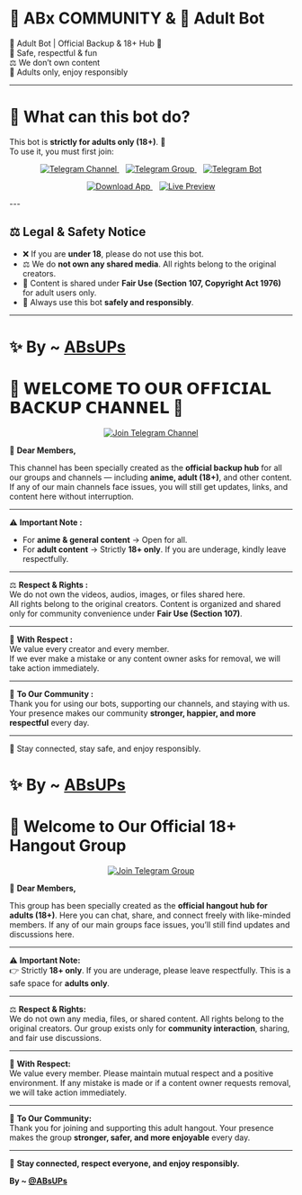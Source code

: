 # 🤖 ABx COMMUNITY & 🔞 Adult Bot  

🔞 Adult Bot | Official Backup & 18+ Hub 🚀  
💬 Safe, respectful & fun  
⚖️ We don’t own content  
💖 Adults only, enjoy responsibly  

---

# 📌 What can this bot do?  

This bot is **strictly for adults only (18+)**. 🚫  
To use it, you must first join:  

<p align="center">
  <!-- Telegram Channel -->
  <a href="https://t.me/ABsXs">
    <img src="https://img.shields.io/badge/📢%20Join%20Channel-2CA5E0?style=for-the-badge&logo=telegram&logoColor=white" alt="Telegram Channel"/>
  </a>
  &nbsp;&nbsp;
  <!-- Telegram Group -->
  <a href="https://t.me/AXsXCs">
    <img src="https://img.shields.io/badge/👥%20Join%20Group-2CA5E0?style=for-the-badge&logo=telegram&logoColor=white" alt="Telegram Group"/>
  </a>
  &nbsp;&nbsp;
  <!-- Telegram Bot -->
  <a href="https://t.me/ABsXsBot">
    <img src="https://img.shields.io/badge/🤖%20Use%20Bot-0088cc?style=for-the-badge&logo=telegram&logoColor=white" alt="Telegram Bot"/>
  </a>
</p>
<p align="center">
  <a href="https://dev-sexc.pantheonsite.io/APP">
    <img src="https://img.shields.io/badge/Download-App-blue?style=for-the-badge&logo=android" alt="Download App" />
  </a>
  &nbsp;&nbsp;
  <a href="https://dev-sexc.pantheonsite.io/APP">
    <img src="https://img.shields.io/badge/Live-Preview-brightgreen?style=for-the-badge&logo=googlechrome" alt="Live Preview" />
  </a>
</p>
---

## ⚖️ Legal & Safety Notice  

- ❌ If you are **under 18**, please do not use this bot.  
- ⚖️ We do **not own any shared media**. All rights belong to the original creators.  
- 📜 Content is shared under **Fair Use (Section 107, Copyright Act 1976)** for adult users only.  
- 💝 Always use this bot **safely and responsibly**.  

---

# ✨ By ~ [ABsUPs](https://t.me/ABsUPs)



# 📢 𝗪𝗘𝗟𝗖𝗢𝗠𝗘 𝗧𝗢 𝗢𝗨𝗥 𝗢𝗙𝗙𝗜𝗖𝗜𝗔𝗟 𝗕𝗔𝗖𝗞𝗨𝗣 𝗖𝗛𝗔𝗡𝗡𝗘𝗟 📢

<p align="center">
  <a href="https://t.me/ABsUPs">
    <img src="https://img.shields.io/badge/📢%20Join%20Channel-ABsXs-blueviolet?style=for-the-badge&logo=telegram&logoColor=white&labelColor=2CA5E0" alt="Join Telegram Channel"/>
  </a>
</p>



💖 **Dear Members,**  

This channel has been specially created as the **official backup hub** for all our groups and channels — including **anime, adult (18+)**, and other content.  
If any of our main channels face issues, you will still get updates, links, and content here without interruption.  

---

⚠️ **Important Note :**  
- For **anime & general content** → Open for all.  
- For **adult content** → Strictly **18+ only**. If you are underage, kindly leave respectfully.  

---

⚖️ **Respect & Rights :**  
We do not own the videos, audios, images, or files shared here.  
All rights belong to the original creators. Content is organized and shared only for community convenience under **Fair Use (Section 107)**.  

---

🙏 **With Respect :**  
We value every creator and every member.  
If we ever make a mistake or any content owner asks for removal, we will take action immediately.  

---

🎉 **To Our Community :**  
Thank you for using our bots, supporting our channels, and staying with us.  
Your presence makes our community **stronger, happier, and more respectful** every day.  

---

💝 Stay connected, stay safe, and enjoy responsibly.  

# ✨ By ~ [ABsUPs](https://t.me/ABsUPs)



# 📢 Welcome to Our Official 18+ Hangout Group

<p align="center">
  <a href="https://t.me/AXsXCs">
    <img src="https://img.shields.io/badge/📢%20Join%20Group-ABx-blueviolet?style=for-the-badge&logo=telegram&logoColor=white&labelColor=2CA5E0" alt="Join Telegram Group"/>
  </a>
</p>


💖 **Dear Members,**

This group has been specially created as the **official hangout hub for adults (18+)**. Here you can chat, share, and connect freely with like-minded members. If any of our main groups face issues, you’ll still find updates and discussions here.

---

⚠️ **Important Note:**  
👉 Strictly **18+ only**. If you are underage, please leave respectfully. This is a safe space for **adults only**.

---

⚖️ **Respect & Rights:**  
We do not own any media, files, or shared content. All rights belong to the original creators. Our group exists only for **community interaction**, sharing, and fair use discussions.

---

🙏 **With Respect:**  
We value every member. Please maintain mutual respect and a positive environment. If any mistake is made or if a content owner requests removal, we will take action immediately.

---

🎉 **To Our Community:**  
Thank you for joining and supporting this adult hangout. Your presence makes the group **stronger, safer, and more enjoyable** every day.

---

💝 **Stay connected, respect everyone, and enjoy responsibly.**

**By ~ [@ABsUPs](https://t.me/ABsUPs)**

